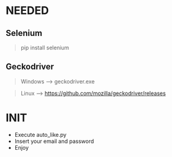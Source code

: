 # NEEDED

## Selenium

> pip install selenium

## Geckodriver

> Windows --> geckodriver.exe

> Linux   --> https://github.com/mozilla/geckodriver/releases

# INIT

* Execute auto_like.py
* Insert your email and password
* Enjoy